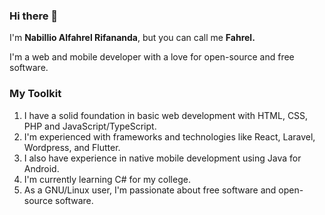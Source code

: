 ### Hi there 👋

I'm **Nabillio Alfahrel Rifananda**, but you can call me <strong>Fahrel.</strong>

I'm a web and mobile developer with a love for open-source and free software.

### My Toolkit

<ol>
  <li>I have a solid foundation in basic web development with HTML, CSS, PHP and JavaScript/TypeScript.</li>
  <li>I'm experienced with frameworks and technologies like React, Laravel, Wordpress, and Flutter.</li>
  <li>I also have experience in native mobile development using Java for Android.</li>
  <li>I'm currently learning C# for my college.</li>
  <li>As a GNU/Linux user, I'm passionate about free software and open-source software.</li>
</ol>

